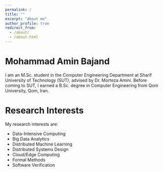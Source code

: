 ```yaml
---
permalink: /
title: ""
excerpt: "About me"
author_profile: true
redirect_from: 
  - /about/
  - /about.html
---
```


Mohammad Amin Bajand
======
I am an M.Sc. student in the Computer Engineering Department at Sharif University of Technology (SUT), advised by Dr. Morteza Amini. Before coming to SUT, I earned a B.Sc. degree in Computer Engineering from Qom University, Qom, Iran.

Research Interests
======
My research interests are: 
- Data-Intensive Computing
- Big Data Analytics
- Distributed Machine Learning
- Distributed Systems Design
- Cloud/Edge Computing
- Formal Methods
- Software Verification
